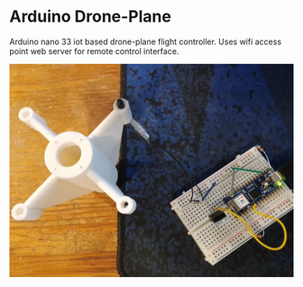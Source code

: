 # Arduino Drone-Plane
Arduino nano 33 iot based drone-plane flight controller. Uses wifi access point web server for remote control interface.

![arduinodroneplane](https://raw.githubusercontent.com/goofyseeker311/arduinodroneplane/refs/heads/main/arduinodroneplane.jpg)
